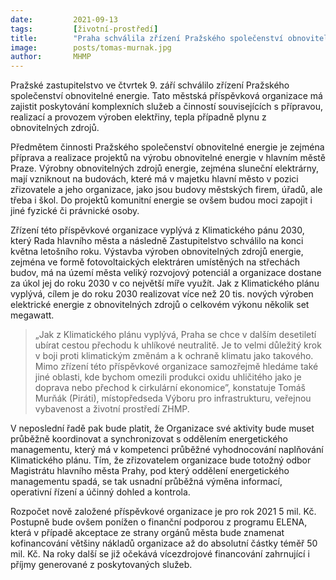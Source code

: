 ```yaml
---
date:         2021-09-13
tags:         [životní-prostředí]
title:        "Praha schválila zřízení Pražského společenství obnovitelné energie"
image: 	      posts/tomas-murnak.jpg
author:       MHMP
---
```


Pražské zastupitelstvo ve čtvrtek 9. září schválilo zřízení Pražského společenství obnovitelné energie. Tato městská příspěvková organizace má zajistit  poskytování komplexních služeb a činností souvisejících s přípravou, realizací a provozem výroben elektřiny, tepla případně plynu z obnovitelných zdrojů. 

Předmětem činnosti Pražského společenství obnovitelné energie je zejména příprava a realizace projektů na výrobu obnovitelné energie v hlavním městě Praze. Výrobny obnovitelných zdrojů energie, zejména sluneční elektrárny, mají vzniknout na budovách, které má v majetku hlavní město v pozici zřizovatele a jeho organizace, jako jsou budovy městských firem, úřadů, ale třeba i škol. Do projektů komunitní energie se ovšem budou moci zapojit i jiné fyzické či právnické osoby. 

Zřízení této příspěvkové organizace vyplývá z Klimatického pánu 2030, který Rada hlavního města a následně Zastupitelstvo schválilo na konci května letošního roku. Výstavba výroben obnovitelných zdrojů energie, zejména ve formě fotovoltaických elektráren umístěných na střechách budov, má na území města veliký rozvojový potenciál a organizace dostane za úkol jej do roku 2030 v co největší míře využít. Jak z Klimatického plánu vyplývá, cílem je do roku 2030 realizovat více než 20 tis. nových výroben elektrické energie z obnovitelných zdrojů o celkovém výkonu několik set megawatt.  

>„Jak z Klimatického plánu vyplývá, Praha se chce v dalším desetiletí ubírat cestou přechodu k uhlíkové neutralitě. Je to velmi důležitý krok v boji proti klimatickým změnám a k ochraně klimatu jako takového. Mimo zřízení této příspěvkové organizace samozřejmě hledáme také jiné oblasti, kde bychom omezili produkci oxidu uhličitého jako je doprava nebo přechod k cirkulární ekonomice”, konstatuje Tomáš Murňák (Piráti), místopředseda Výboru pro infrastrukturu, veřejnou vybavenost a životní prostředí ZHMP.

V neposlední řadě pak bude platit, že Organizace své aktivity bude muset průběžně koordinovat a synchronizovat s oddělením energetického managementu, který má v kompetenci průběžné vyhodnocování naplňování Klimatického plánu. Tím, že zřizovatelem organizace bude totožný odbor Magistrátu hlavního města Prahy, pod který oddělení energetického managementu spadá, se tak usnadní průběžná výměna informací, operativní řízení a účinný dohled a kontrola.

Rozpočet nově založené příspěvkové organizace je pro rok 2021 5 mil. Kč. Postupně bude ovšem ponížen o finanční podporou z programu ELENA, která v případě akceptace ze strany orgánů města bude znamenat kofinancování většiny nákladů organizace až do absolutní částky téměř 50 mil. Kč. Na roky další se již očekává vícezdrojové financování zahrnující i příjmy generované z poskytovaných služeb.


